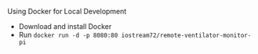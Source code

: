 Using Docker for Local Development

* Download and install Docker
* Run `docker run -d -p 8080:80 iostream72/remote-ventilator-monitor-pi`
